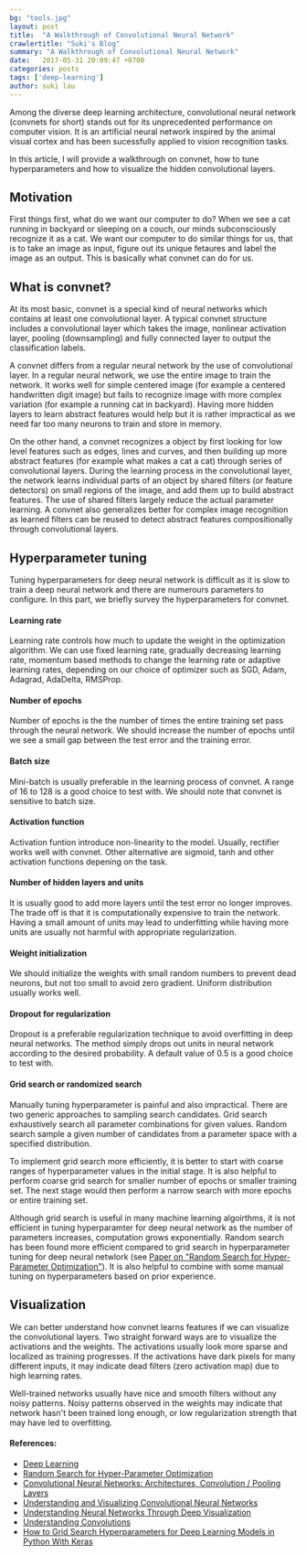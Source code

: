 ```yaml
---
bg: "tools.jpg"
layout: post
title:  "A Walkthrough of Convolutional Neural Network"
crawlertitle: "Suki's Blog"
summary: "A Walkthrough of Convolutional Neural Network"
date:   2017-05-31 20:09:47 +0700
categories: posts
tags: ['deep-learning']
author: suki lau
---
```


Among the diverse deep learning architecture, convolutional neural network (convnets for short) stands out for its unprecedented performance on computer vision. It is an artificial neural network inspired by the animal visual cortex and has been sucessfully applied to vision recognition tasks. 

In this article, I will provide a walkthrough on convnet, how to tune hyperparameters and how to visualize the hidden convolutional layers. 


## Motivation

First things first, what do we want our computer to do?  When we see a cat running in backyard or sleeping on a couch, our minds subconsciously recognize it as a cat. We want our computer to do similar things for us, that is to take an image as input, figure out its unique fetaures and label the image as an output.  This is basically what convnet can do for us. 


## What is convnet?

At its most basic, convnet is a special kind of neural networks which contains at least one convolutional layer. A typical convnet structure includes a convolutional layer which takes the image, nonlinear activation layer, pooling (downsampling) and fully connected layer to output the classification labels.

A convnet differs from a regular neural network by the use of convolutional layer. In a regular neural network, we use the entire image to train the network. It works well for simple centered image (for example a centered handwritten digit image) but fails to recognize image with more complex variation (for example a running cat in backyard). Having more hidden layers to learn abstract features would help but it is rather impractical as we need far too many neurons to train and store in memory.

On the other hand, a convnet recognizes a object by first looking for low level features such as edges, lines and curves, and then building up more abstract features (for example what makes a cat a cat) through series of convolutional layers. During the learning process in the convolutional layer, the network learns individual parts of an object by shared filters (or feature detectors) on small regions of the image, and add them up to build abstract features. The use of shared filters largely reduce the actual parameter learning. A convnet also generalizes better for complex image recognition as learned filters can be reused to detect abstract features compositionally through convolutional layers.


## Hyperparameter tuning

Tuning hyperparameters for deep neural network is difficult as it is slow to train a deep neural network and there are numerours parameters to configure. In this part, we briefly survey the hyperparameters for convnet.

#### Learning rate
Learning rate controls how much to update the weight in the optimization algorithm.  We can use fixed learning rate, gradually decreasing learning rate, momentum based methods to change the learning rate or adaptive learning rates, depending on our choice of optimizer such as SGD, Adam, Adagrad, AdaDelta, RMSProp.

#### Number of epochs
Number of epochs is the the number of times the entire training set pass through the neural network. We should increase the number of epochs until we see a small gap between the test error and the training error.

#### Batch size	
Mini-batch is usually preferable in the learning process of convnet. A range of 16 to 128 is a good choice to test with. We should note that convnet is sensitive to batch size.

#### Activation function
Activation funtion introduce non-linearity to the model. Usually, rectifier works well with convnet. Other alternative are sigmoid, tanh and other activation functions depening on the task.

#### Number of hidden layers and units
It is usually good to add more layers until the test error no longer improves. The trade off is that it is computationally expensive to train the network.  Having a small amount of units may lead to underfitting while having more units are usually not harmful with appropriate regularization. 

#### Weight initialization
We should initialize the weights with small random numbers to prevent dead neurons, but not too small to avoid zero gradient. Uniform distribution usually works well.

#### Dropout for regularization
Dropout is a preferable regularization technique to avoid overfitting in deep neural networks. The method simply drops out units in neural network according to the desired probability. A default value of 0.5 is a good choice to test with.

#### Grid search or randomized search

Manually tuning hyperparameter is painful and also impractical. There are two generic approaches to sampling search candidates. Grid search exhaustively search all parameter combinations for given values. Random search sample a given number of candidates from a parameter space with a specified distribution. 

To implement grid search more efficiently, it is better to start with coarse ranges of hyperparameter values in the initial stage. It is also helpful to perform coarse grid search for smaller number of epochs or smaller training set.  The next stage would then perform a narrow search with more epochs or entire training set. 

Although grid search is useful in many machine learning algoirthms, it is not efficient in tuning hyperparamter for deep neural network as the number of parameters increases, computation grows exponentially. Random search has been found more efficient compared to grid search in hyperparameter tuning for deep neural netwlork (see [Paper on "Random Search for Hyper-Parameter Optimization"](http://www.jmlr.org/papers/volume13/bergstra12a/bergstra12a.pdf)).  It is also helpful to combine with some manual tuning on hyperparameters based on prior experience.


## Visualization

We can better understand how convnet learns features if we can visualize the convolutional layers. Two straight forward ways are to visualize the activations and the weights. The activations usually look more sparse and localized as training progresses. If the activations have dark pixels for many different inputs, it may indicate dead filters (zero activation map) due to high learning rates.

Well-trained networks usually have nice and smooth filters without any noisy patterns. Noisy patterns observed in the weights may indicate that network hasn't been trained long enough, or low regularization strength that may have led to overfitting.


#### References:

* [Deep Learning](http://www.deeplearningbook.org/)
* [Random Search for Hyper-Parameter Optimization](http://www.jmlr.org/papers/volume13/bergstra12a/bergstra12a.pdf)
* [Convolutional Neural Networks: Architectures, Convolution / Pooling Layers](http://cs231n.github.io/convolutional-networks/)
* [Understanding and Visualizing Convolutional Neural Networks](http://cs231n.github.io/understanding-cnn/)
* [Understanding Neural Networks Through Deep Visualization](http://yosinski.com/deepvis)
* [Understanding Convolutions](http://colah.github.io/posts/2014-07-Understanding-Convolutions/)
* [How to Grid Search Hyperparameters for Deep Learning Models in Python With Keras](http://machinelearningmastery.com/grid-search-hyperparameters-deep-learning-models-python-keras/)
